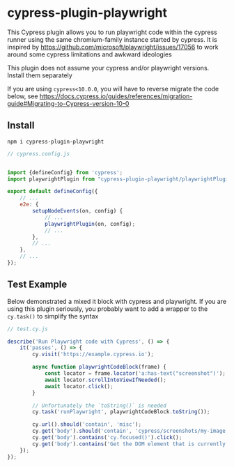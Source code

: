 # cypress-plugin-playwright

This Cypress plugin allows you to run playwright code within the cypress runner using the same chromium-family instance started by cypress. It is inspired by https://github.com/microsoft/playwright/issues/17056 to work around some cypress limitations and awkward ideologies 

This plugin does not assume your cypress and/or playwright versions. Install them separately

If you are using `cypress<10.0.0`, you will have to reverse migrate the code below,
see https://docs.cypress.io/guides/references/migration-guide#Migrating-to-Cypress-version-10-0

## Install

```
npm i cypress-plugin-playwright
```

```javascript
// cypress.config.js


import {defineConfig} from 'cypress';
import playwrightPlugin from "cypress-plugin-playwright/playwrightPlugin.js";

export default defineConfig({
    // ...
    e2e: {
        setupNodeEvents(on, config) {
            // ...
            playwrightPlugin(on, config);
            // ...
        },
        // ...
    },
    // ...
});
```

## Test Example

Below demonstrated a mixed it block with cypress and playwright.
If you are using this plugin seriously, you probably want to add a wrapper to the `cy.task()` to simplify the syntax

```javascript
// test.cy.js

describe('Run Playwright code with Cypress', () => {
    it('passes', () => {
        cy.visit('https://example.cypress.io');

        async function playwrightCodeBlock(frame) {
            const locator = frame.locator('a:has-text("screenshot")');
            await locator.scrollIntoViewIfNeeded();
            await locator.click();
        }

        // Unfortunately the `toString()` is needed
        cy.task('runPlaywright', playwrightCodeBlock.toString());

        cy.url().should('contain', 'misc');
        cy.get('body').should('contain', 'cypress/screenshots/my-image.png');
        cy.get('body').contains('cy.focused()').click();
        cy.get('body').contains('Get the DOM element that is currently focused.').should('exist');
    });
});
```
